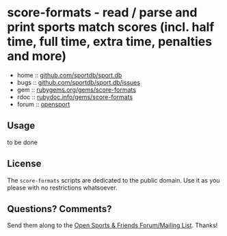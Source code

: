 #  score-formats - read / parse and print sports match scores (incl. half time, full time, extra time, penalties and more)


* home  :: [github.com/sportdb/sport.db](https://github.com/sportdb/sport.db)
* bugs  :: [github.com/sportdb/sport.db/issues](https://github.com/sportdb/sport.db/issues)
* gem   :: [rubygems.org/gems/score-formats](https://rubygems.org/gems/score-formats)
* rdoc  :: [rubydoc.info/gems/score-formats](http://rubydoc.info/gems/score-formats)
* forum :: [opensport](http://groups.google.com/group/opensport)


## Usage


to be done




## License

The `score-formats` scripts are dedicated to the public domain.
Use it as you please with no restrictions whatsoever.


## Questions? Comments?

Send them along to the
[Open Sports & Friends Forum/Mailing List](http://groups.google.com/group/opensport).
Thanks!
